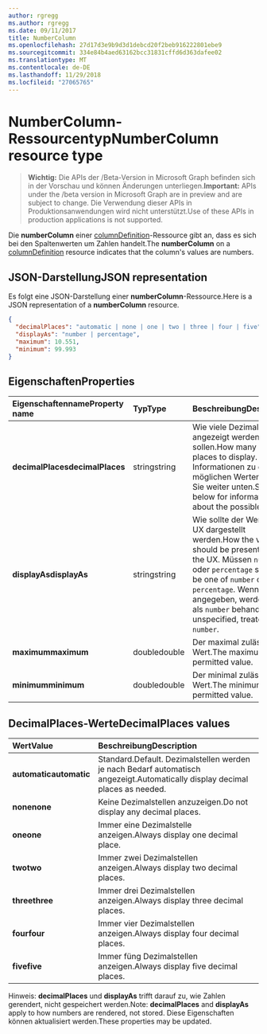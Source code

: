 ```yaml
---
author: rgregg
ms.author: rgregg
ms.date: 09/11/2017
title: NumberColumn
ms.openlocfilehash: 27d17d3e9b9d3d1debcd20f2beb916222801ebe9
ms.sourcegitcommit: 334e84b4aed63162bcc31831cffd6d363dafee02
ms.translationtype: MT
ms.contentlocale: de-DE
ms.lasthandoff: 11/29/2018
ms.locfileid: "27065765"
---
```

# <a name="numbercolumn-resource-type"></a><span data-ttu-id="697c5-102">NumberColumn-Ressourcentyp</span><span class="sxs-lookup"><span data-stu-id="697c5-102">NumberColumn resource type</span></span>

> <span data-ttu-id="697c5-103">**Wichtig:** Die APIs der /Beta-Version in Microsoft Graph befinden sich in der Vorschau und können Änderungen unterliegen.</span><span class="sxs-lookup"><span data-stu-id="697c5-103">**Important:** APIs under the /beta version in Microsoft Graph are in preview and are subject to change.</span></span> <span data-ttu-id="697c5-104">Die Verwendung dieser APIs in Produktionsanwendungen wird nicht unterstützt.</span><span class="sxs-lookup"><span data-stu-id="697c5-104">Use of these APIs in production applications is not supported.</span></span>

<span data-ttu-id="697c5-105">Die **numberColumn** einer [columnDefinition](columndefinition.md)-Ressource gibt an, dass es sich bei den Spaltenwerten um Zahlen handelt.</span><span class="sxs-lookup"><span data-stu-id="697c5-105">The **numberColumn** on a [columnDefinition](columndefinition.md) resource indicates that the column's values are numbers.</span></span>

## <a name="json-representation"></a><span data-ttu-id="697c5-106">JSON-Darstellung</span><span class="sxs-lookup"><span data-stu-id="697c5-106">JSON representation</span></span>

<span data-ttu-id="697c5-107">Es folgt eine JSON-Darstellung einer **numberColumn**-Ressource.</span><span class="sxs-lookup"><span data-stu-id="697c5-107">Here is a JSON representation of a **numberColumn** resource.</span></span>
<!-- { "blockType": "resource", "@odata.type": "microsoft.graph.numberColumn" } -->

```json
{
  "decimalPlaces": "automatic | none | one | two | three | four | five",
  "displayAs": "number | percentage",
  "maximum": 10.551,
  "minimum": 99.993
}
```

## <a name="properties"></a><span data-ttu-id="697c5-108">Eigenschaften</span><span class="sxs-lookup"><span data-stu-id="697c5-108">Properties</span></span>

| <span data-ttu-id="697c5-109">Eigenschaftenname</span><span class="sxs-lookup"><span data-stu-id="697c5-109">Property name</span></span>      | <span data-ttu-id="697c5-110">Typ</span><span class="sxs-lookup"><span data-stu-id="697c5-110">Type</span></span>   | <span data-ttu-id="697c5-111">Beschreibung</span><span class="sxs-lookup"><span data-stu-id="697c5-111">Description</span></span>
|:-------------------|:-------|:-----------------------------------------------
| <span data-ttu-id="697c5-112">**decimalPlaces**</span><span class="sxs-lookup"><span data-stu-id="697c5-112">**decimalPlaces**</span></span>  | <span data-ttu-id="697c5-113">string</span><span class="sxs-lookup"><span data-stu-id="697c5-113">string</span></span> | <span data-ttu-id="697c5-114">Wie viele Dezimalstellen angezeigt werden sollen.</span><span class="sxs-lookup"><span data-stu-id="697c5-114">How many decimal places to display.</span></span> <span data-ttu-id="697c5-115">Informationen zu den möglichen Werten finden Sie weiter unten.</span><span class="sxs-lookup"><span data-stu-id="697c5-115">See below for information about the possible values.</span></span>
| <span data-ttu-id="697c5-116">**displayAs**</span><span class="sxs-lookup"><span data-stu-id="697c5-116">**displayAs**</span></span>      | <span data-ttu-id="697c5-117">string</span><span class="sxs-lookup"><span data-stu-id="697c5-117">string</span></span> | <span data-ttu-id="697c5-118">Wie sollte der Wert in der UX dargestellt werden.</span><span class="sxs-lookup"><span data-stu-id="697c5-118">How the value should be presented in the UX.</span></span> <span data-ttu-id="697c5-119">Müssen `number` oder `percentage` sein.</span><span class="sxs-lookup"><span data-stu-id="697c5-119">Must be one of `number` or `percentage`.</span></span> <span data-ttu-id="697c5-120">Wenn nicht angegeben, werden sie als `number` behandelt.</span><span class="sxs-lookup"><span data-stu-id="697c5-120">If unspecified, treated as `number`.</span></span>
| <span data-ttu-id="697c5-121">**maximum**</span><span class="sxs-lookup"><span data-stu-id="697c5-121">**maximum**</span></span>        | <span data-ttu-id="697c5-122">double</span><span class="sxs-lookup"><span data-stu-id="697c5-122">double</span></span> | <span data-ttu-id="697c5-123">Der maximal zulässige Wert.</span><span class="sxs-lookup"><span data-stu-id="697c5-123">The maximum permitted value.</span></span>
| <span data-ttu-id="697c5-124">**minimum**</span><span class="sxs-lookup"><span data-stu-id="697c5-124">**minimum**</span></span>        | <span data-ttu-id="697c5-125">double</span><span class="sxs-lookup"><span data-stu-id="697c5-125">double</span></span> | <span data-ttu-id="697c5-126">Der minimal zulässige Wert.</span><span class="sxs-lookup"><span data-stu-id="697c5-126">The minimum permitted value.</span></span>

## <a name="decimalplaces-values"></a><span data-ttu-id="697c5-127">DecimalPlaces-Werte</span><span class="sxs-lookup"><span data-stu-id="697c5-127">DecimalPlaces values</span></span>

| <span data-ttu-id="697c5-128">Wert</span><span class="sxs-lookup"><span data-stu-id="697c5-128">Value</span></span>          | <span data-ttu-id="697c5-129">Beschreibung</span><span class="sxs-lookup"><span data-stu-id="697c5-129">Description</span></span>
|:---------------|:--------------------------------------------------------------
| <span data-ttu-id="697c5-130">**automatic**</span><span class="sxs-lookup"><span data-stu-id="697c5-130">**automatic**</span></span>  | <span data-ttu-id="697c5-131">Standard.</span><span class="sxs-lookup"><span data-stu-id="697c5-131">Default.</span></span> <span data-ttu-id="697c5-132">Dezimalstellen werden je nach Bedarf automatisch angezeigt.</span><span class="sxs-lookup"><span data-stu-id="697c5-132">Automatically display decimal places as needed.</span></span>
| <span data-ttu-id="697c5-133">**none**</span><span class="sxs-lookup"><span data-stu-id="697c5-133">**none**</span></span>       | <span data-ttu-id="697c5-134">Keine Dezimalstellen anzuzeigen.</span><span class="sxs-lookup"><span data-stu-id="697c5-134">Do not display any decimal places.</span></span>
| <span data-ttu-id="697c5-135">**one**</span><span class="sxs-lookup"><span data-stu-id="697c5-135">**one**</span></span>        | <span data-ttu-id="697c5-136">Immer eine Dezimalstelle anzeigen.</span><span class="sxs-lookup"><span data-stu-id="697c5-136">Always display one decimal place.</span></span>
| <span data-ttu-id="697c5-137">**two**</span><span class="sxs-lookup"><span data-stu-id="697c5-137">**two**</span></span>        | <span data-ttu-id="697c5-138">Immer zwei Dezimalstellen anzeigen.</span><span class="sxs-lookup"><span data-stu-id="697c5-138">Always display two decimal places.</span></span>
| <span data-ttu-id="697c5-139">**three**</span><span class="sxs-lookup"><span data-stu-id="697c5-139">**three**</span></span>      | <span data-ttu-id="697c5-140">Immer drei Dezimalstellen anzeigen.</span><span class="sxs-lookup"><span data-stu-id="697c5-140">Always display three decimal places.</span></span>
| <span data-ttu-id="697c5-141">**four**</span><span class="sxs-lookup"><span data-stu-id="697c5-141">**four**</span></span>       | <span data-ttu-id="697c5-142">Immer vier Dezimalstellen anzeigen.</span><span class="sxs-lookup"><span data-stu-id="697c5-142">Always display four decimal places.</span></span>
| <span data-ttu-id="697c5-143">**five**</span><span class="sxs-lookup"><span data-stu-id="697c5-143">**five**</span></span>       | <span data-ttu-id="697c5-144">Immer füng Dezimalstellen anzeigen.</span><span class="sxs-lookup"><span data-stu-id="697c5-144">Always display five decimal places.</span></span>

<span data-ttu-id="697c5-145">Hinweis: **decimalPlaces** und **displayAs** trifft darauf zu, wie Zahlen gerendert, nicht gespeichert werden.</span><span class="sxs-lookup"><span data-stu-id="697c5-145">Note: **decimalPlaces** and **displayAs** apply to how numbers are rendered, not stored.</span></span>
<span data-ttu-id="697c5-146">Diese Eigenschaften können aktualisiert werden.</span><span class="sxs-lookup"><span data-stu-id="697c5-146">These properties may be updated.</span></span>

<!-- {
  "type": "#page.annotation",
  "description": "",
  "keywords": "",
  "section": "documentation",
  "tocPath": "Resources/NumberColumn"
} -->
